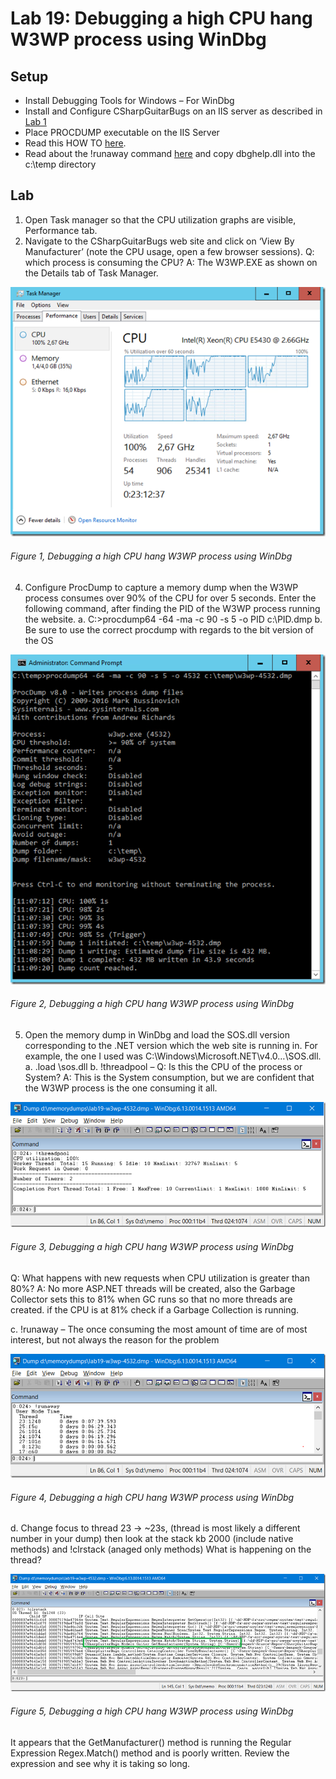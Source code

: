 # Lab 19: Debugging a high CPU hang W3WP process using WinDbg

## Setup

+ Install Debugging Tools for Windows – For WinDbg
+ Install and Configure CSharpGuitarBugs on an IIS server as described in [Lab 1][LINK1]
+ Place PROCDUMP executable on the IIS Server
+ Read this HOW TO [here][LINK2].
+ Read about the !runaway command [here][LINK3] and copy dbghelp.dll into the c:\temp directory

## Lab

1. Open Task manager so that the CPU utilization graphs are visible, Performance tab.
2. Navigate to the CSharpGuitarBugs web site and click on ‘View By Manufacturer’ (note the CPU usage, open a few browser sessions).  Q: which process is consuming the CPU?  A: The W3WP.EXE as shown on the Details tab of Task Manager.

![Debugging a high CPU hang W3WP process using WinDbg][FIGURE1]
###### Figure 1, Debugging a high CPU hang W3WP process using WinDbg

4. Configure ProcDump to capture a memory dump when the W3WP process consumes over 90% of the CPU for over 5 seconds. Enter the following command, after finding the PID of the W3WP process running the website.
 a. C:\>procdump64 -64 -ma -c 90 -s 5 -o PID c:\PID.dmp
 b. Be sure to use the correct procdump with regards to the bit version of the OS

![Debugging a high CPU hang W3WP process using WinDbg][FIGURE2]
###### Figure 2, Debugging a high CPU hang W3WP process using WinDbg

5. Open the memory dump in WinDbg and load the SOS.dll version corresponding to the .NET version which the web site is running in.  For example, the one I used was C:\Windows\Microsoft.NET\v4.0…\SOS.dll.
 a. .load <path>\sos.dll
 b. !threadpool – Q: Is this the CPU of the process or System?  A:  This is the System consumption, but we are confident that the W3WP process is the one consuming it all.

![Debugging a high CPU hang W3WP process using WinDbg][FIGURE3]
###### Figure 3, Debugging a high CPU hang W3WP process using WinDbg

Q:  What happens with new requests when CPU utilization is greater than 80%?  A:  No more ASP.NET threads will be created, also the Garbage Collector sets this to 81% when GC runs so that no more threads are created.  if the CPU is at 81% check if a Garbage Collection is running.

c. !runaway – The once consuming the most amount of time are of most interest, but not always the reason for the problem

![Debugging a high CPU hang W3WP process using WinDbg][FIGURE4]
###### Figure 4, Debugging a high CPU hang W3WP process using WinDbg

d. Change focus to thread 23 -> ~23s, (thread is most likely a different number in your dump) then look at the stack kb 2000 (include native methods) and !clrstack (anaged only methods) What is happening on the thread?

![Debugging a high CPU hang W3WP process using WinDbg][FIGURE5]
###### Figure 5, Debugging a high CPU hang W3WP process using WinDbg

It appears that the GetManufacturer() method is running the Regular Expression Regex.Match() method and is poorly written.  Review the expression and see why it is taking so long.

[FIGURE1]: ../images/2016/msdn-0860.png "Figure 1, Debugging a high CPU hang W3WP process using WinDbg"
[FIGURE2]: ../images/2016/msdn-0861.png "Figure 2, Debugging a high CPU hang W3WP process using WinDbg"
[FIGURE3]: ../images/2016/msdn-0862.png "Figure 3, Debugging a high CPU hang W3WP process using WinDbg"
[FIGURE4]: ../images/2016/msdn-0863.png "Figure 4, Debugging a high CPU hang W3WP process using WinDbg"
[FIGURE5]: ../images/2016/msdn-0864.png "Figure 5, Debugging a high CPU hang W3WP process using WinDbg"

[LINK1]: 2016-IISLAB-lab-1-install-iis-and-create-a-web-site.md
[LINK2]: ../2012/2012-12-how-to-capture-a-memory-dump-of-a-w3wp-process-that-consumes-too-much-cpu.md
[LINK3]: ../2012/2012-07-why-does-my-runaway-command-not-work.md
